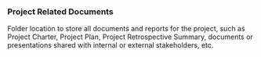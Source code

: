 ### Project Related Documents
Folder location to store all documents and reports for the project, such as Project Charter, Project Plan, Project Retrospective Summary, documents or presentations shared with internal or external stakeholders, etc.
